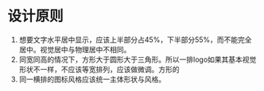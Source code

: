 # 设计原则

1. 想要文字水平居中显示，应该上半部分占45%，下半部分55%，而不能完全居中。视觉居中与物理居中不相同。
2. 同宽同高的情况下，方形大于圆形大于三角形。所以一排logo如果其基本视觉形状不一样，不应该等宽排列，应该做微调。方形的
3. 同一横排的图标风格应该统一主体形状与风格。